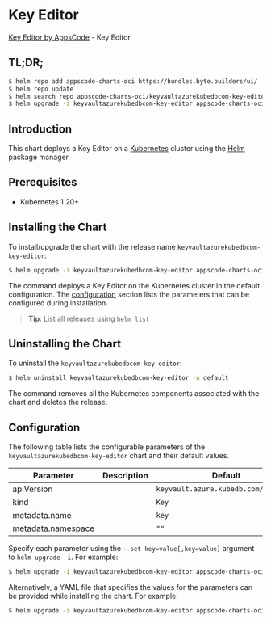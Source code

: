 # Key Editor

[Key Editor by AppsCode](https://appscode.com) - Key Editor

## TL;DR;

```bash
$ helm repo add appscode-charts-oci https://bundles.byte.builders/ui/
$ helm repo update
$ helm search repo appscode-charts-oci/keyvaultazurekubedbcom-key-editor --version=v0.6.0
$ helm upgrade -i keyvaultazurekubedbcom-key-editor appscode-charts-oci/keyvaultazurekubedbcom-key-editor -n default --create-namespace --version=v0.6.0
```

## Introduction

This chart deploys a Key Editor on a [Kubernetes](http://kubernetes.io) cluster using the [Helm](https://helm.sh) package manager.

## Prerequisites

- Kubernetes 1.20+

## Installing the Chart

To install/upgrade the chart with the release name `keyvaultazurekubedbcom-key-editor`:

```bash
$ helm upgrade -i keyvaultazurekubedbcom-key-editor appscode-charts-oci/keyvaultazurekubedbcom-key-editor -n default --create-namespace --version=v0.6.0
```

The command deploys a Key Editor on the Kubernetes cluster in the default configuration. The [configuration](#configuration) section lists the parameters that can be configured during installation.

> **Tip**: List all releases using `helm list`

## Uninstalling the Chart

To uninstall the `keyvaultazurekubedbcom-key-editor`:

```bash
$ helm uninstall keyvaultazurekubedbcom-key-editor -n default
```

The command removes all the Kubernetes components associated with the chart and deletes the release.

## Configuration

The following table lists the configurable parameters of the `keyvaultazurekubedbcom-key-editor` chart and their default values.

|     Parameter      | Description |                     Default                     |
|--------------------|-------------|-------------------------------------------------|
| apiVersion         |             | <code>keyvault.azure.kubedb.com/v1alpha1</code> |
| kind               |             | <code>Key</code>                                |
| metadata.name      |             | <code>key</code>                                |
| metadata.namespace |             | <code>""</code>                                 |


Specify each parameter using the `--set key=value[,key=value]` argument to `helm upgrade -i`. For example:

```bash
$ helm upgrade -i keyvaultazurekubedbcom-key-editor appscode-charts-oci/keyvaultazurekubedbcom-key-editor -n default --create-namespace --version=v0.6.0 --set apiVersion=keyvault.azure.kubedb.com/v1alpha1
```

Alternatively, a YAML file that specifies the values for the parameters can be provided while
installing the chart. For example:

```bash
$ helm upgrade -i keyvaultazurekubedbcom-key-editor appscode-charts-oci/keyvaultazurekubedbcom-key-editor -n default --create-namespace --version=v0.6.0 --values values.yaml
```
